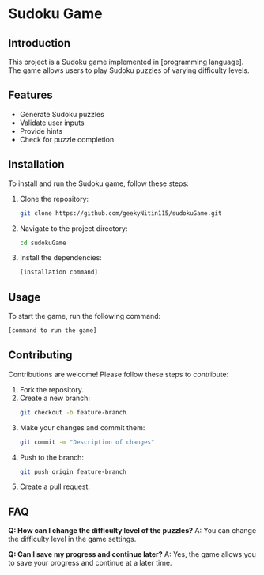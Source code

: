 
# Sudoku Game

## Introduction
This project is a Sudoku game implemented in [programming language]. The game allows users to play Sudoku puzzles of varying difficulty levels.

## Features
- Generate Sudoku puzzles
- Validate user inputs
- Provide hints
- Check for puzzle completion

## Installation
To install and run the Sudoku game, follow these steps:

1. Clone the repository:
    ```sh
    git clone https://github.com/geekyNitin115/sudokuGame.git
    ```
2. Navigate to the project directory:
    ```sh
    cd sudokuGame
    ```
3. Install the dependencies:
    ```sh
    [installation command]
    ```

## Usage
To start the game, run the following command:
```sh
[command to run the game]
```

## Contributing
Contributions are welcome! Please follow these steps to contribute:

1. Fork the repository.
2. Create a new branch:
    ```sh
    git checkout -b feature-branch
    ```
3. Make your changes and commit them:
    ```sh
    git commit -m "Description of changes"
    ```
4. Push to the branch:
    ```sh
    git push origin feature-branch
    ```
5. Create a pull request.


## FAQ
**Q: How can I change the difficulty level of the puzzles?**
A: You can change the difficulty level in the game settings.

**Q: Can I save my progress and continue later?**
A: Yes, the game allows you to save your progress and continue at a later time.
